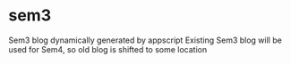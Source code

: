 # sem3
Sem3 blog dynamically generated by appscript
Existing Sem3 blog will be used for Sem4, so old blog is shifted to some location
